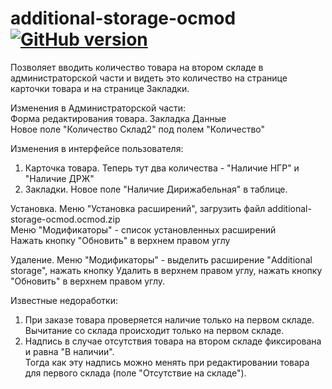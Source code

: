 # additional-storage-ocmod [![GitHub version](https://badge.fury.io/gh/dtaipov%2Fadditional-storage-ocmod.svg)](https://badge.fury.io/gh/dtaipov%2Fadditional-storage-ocmod)
Позволяет вводить количество товара на втором складе в администраторской части и видеть это количество на странице карточки товара и на странице Закладки.

Изменения в Администраторской части:  
Форма редактирования товара. Закладка Данные  
Новое поле "Количество Склад2" под полем "Количество"  

Изменения в интерфейсе пользователя:  
1) Карточка товара. Теперь тут два количества - "Наличие НГР" и "Наличие ДРЖ"  
2) Закладки. Новое поле "Наличие Дирижабельная" в таблице.  

Установка.
Меню "Установка расширений", загрузить файл additional-storage-ocmod.ocmod.zip  
Меню "Модификаторы" - список установленных расширений  
Нажать кнопку "Обновить" в верхнем правом углу  

Удаление.
Меню "Модификаторы" - выделить расширение "Additional storage", нажать кнопку Удалить в верхнем правом углу, нажать кнопку "Обновить" в верхнем правом углу.  

Известные недоработки:  
1) При заказе товара проверяется наличие только на первом складе.  
Вычитание со склада происходит только на первом складе.  
2) Надпись в случае отсутствия товара на втором складе фиксирована и равна "В наличии".  
Тогда как эту надпись можно менять при редактировании товара для первого склада (поле "Отсутствие на складе").  
